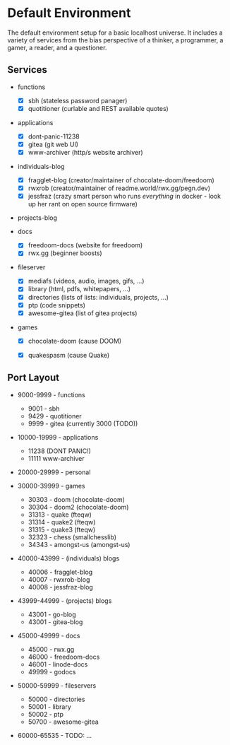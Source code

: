 # Default Environment

The default environment setup for a basic localhost universe. It includes a variety of services from the bias perspective of a thinker, a programmer, a gamer, a reader, and a questioner.

## Services
* functions
    * [X] sbh (stateless password panager)
    * [X] quotitioner (curlable and REST available quotes)

* applications
    * [X] dont-panic-11238
    * [X] gitea (git web UI)
    * [X] www-archiver (http/s website archiver)

* individuals-blog
    * [X] fragglet-blog (creator/maintainer of chocolate-doom/freedoom)
    * [X] rwxrob (creator/maintainer of readme.world/rwx.gg/pegn.dev)
    * [X] jessfraz (crazy smart person who runs *everything* in docker - look up her rant on open source firmware)

* projects-blog

* docs
    * [X] freedoom-docs (website for freedoom)
    * [X] rwx.gg (beginner boosts)

* fileserver
    * [X] mediafs (videos, audio, images, gifs, ...)
    * [X] library (html, pdfs, whitepapers, ...)
    * [X] directories (lists of lists: individuals, projects, ...)
    * [X] ptp (code snippets)
    * [X] awesome-gitea (list of gitea projects)

* games
    * [X] chocolate-doom (cause DOOM)
    * [X] quakespasm (cause Quake)


## Port Layout

* 9000-9999 - functions
    * 9001 - sbh
    * 9429 - quotitioner
    * 9999 - gitea (currently 3000 (TODO))

* 10000-19999 - applications
    * 11238 (DONT PANIC!)
    * 11111 www-archiver

* 20000-29999 - personal

* 30000-39999 - games
    * 30303 - doom (chocolate-doom)
    * 30304 - doom2 (chocolate-doom)
    * 31313 - quake (fteqw)
    * 31314 - quake2 (fteqw)
    * 31315 - quake3 (fteqw)
    * 32323 - chess (smallchesslib)
    * 34343 - amongst-us (amongst-us)

* 40000-43999 - (individuals) blogs
    * 40006 - fragglet-blog
    * 40007 - rwxrob-blog
    * 40008 - jessfraz-blog

* 43999-44999 - (projects) blogs
    * 43001 - go-blog
    * 43001 - gitea-blog

* 45000-49999 - docs
    * 45000 - rwx.gg
	* 46000 - freedoom-docs
    * 46001 - linode-docs
    * 49999 - godocs

* 50000-59999 - fileservers
    * 50000 - directories
    * 50001 - library
    * 50002 - ptp
    * 50700 - awesome-gitea

* 60000-65535 - TODO: ...
